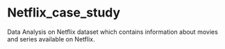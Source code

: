# Netflix_case_study
Data Analysis on Netflix dataset which contains information about movies and series available on Netflix.
